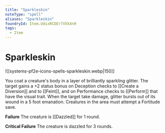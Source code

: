 ```yaml
---
title: "Sparkleskin"
noteType: "spell"
aliases: "Sparkleskin"
foundryId: Item.UdixRCDEr7V5kXn9
tags:
  - Item
---
```


# Sparkleskin
![[systems-pf2e-icons-spells-sparkleskin.webp|150]]

You coat a creature's body in a layer of brilliantly sparkling glitter. The target gains a +2 status bonus on Deception checks to [[Create a Diversion]] and to [[Feint]], and on Performance checks to [[Perform]] that have the visual trait. When the target take damage, glitter bursts out of its wound in a 5 foot emanation. Creatures in the area must attempt a Fortitude save.

**Failure** The creature is [[Dazzled]] for 1 round.

**Critical Failure** The creature is dazzled for 3 rounds.
